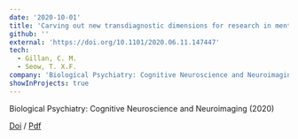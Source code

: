 ```yaml
---
date: '2020-10-01'
title: 'Carving out new transdiagnostic dimensions for research in mental health'
github: ''
external: 'https://doi.org/10.1101/2020.06.11.147447'
tech:
  - Gillan, C. M.
  - Seow, T. X.F.
company: 'Biological Psychiatry: Cognitive Neuroscience and Neuroimaging'
showInProjects: true
---
```


Biological Psychiatry: Cognitive Neuroscience and Neuroimaging (2020)

[Doi](https://doi.org/10.1016/j.bpsc.2020.04.013) / [Pdf](/files/2020-10-01-Carving-out-new-transdiagnostic-dimensions.pdf)
